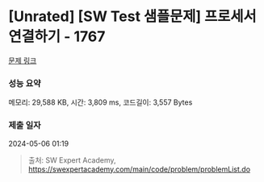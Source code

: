 # [Unrated] [SW Test 샘플문제] 프로세서 연결하기 - 1767 

[문제 링크](https://swexpertacademy.com/main/code/problem/problemDetail.do?contestProbId=AV4suNtaXFEDFAUf) 

### 성능 요약

메모리: 29,588 KB, 시간: 3,809 ms, 코드길이: 3,557 Bytes

### 제출 일자

2024-05-06 01:19



> 출처: SW Expert Academy, https://swexpertacademy.com/main/code/problem/problemList.do